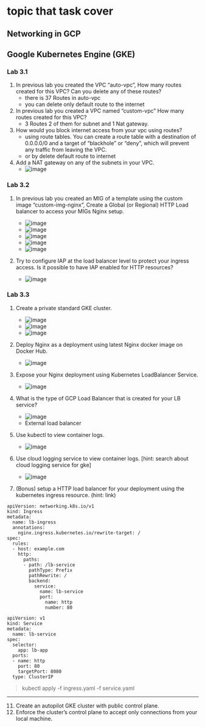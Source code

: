 # topic that task cover
## Networking in GCP
## Google Kubernetes Engine (GKE)


### Lab 3.1
1. In previous lab you created the VPC “auto-vpc”, How many routes created for this VPC? Can you delete any of these routes?
   - there is 37 Routes in auto-vpc 
   - you can delete only default route to the internet
3. In previous lab you created a VPC named “custom-vpc” How many routes created for this VPC?
   - 3 Routes 2 of them for subnet and 1 Nat gateway.
5. How would you block internet access from your vpc using routes?
   - using route tables. You can create a route table with a destination of 0.0.0.0/0 and a target of “blackhole” or “deny”, which will prevent any traffic from leaving the VPC.
   - or by delete default route to internet 
7. Add a NAT gateway on any of the subnets in your VPC.
   - ![image](https://user-images.githubusercontent.com/28235504/213449178-39ec1d6a-cf38-4b2a-91f8-76b143b72849.png)

### Lab 3.2
1. In previous lab you created an MIG of a template using the custom image “custom-img-nginx”, Create a Global (or Regional) HTTP Load balancer to access your MIGs Nginx setup.
   - ![image](https://user-images.githubusercontent.com/28235504/213479392-50ee8183-a97a-432b-aab9-80583b2f1a5a.png)
   - ![image](https://user-images.githubusercontent.com/28235504/213484914-dd290ce8-52fb-47e7-a092-606860785117.png)
   - ![image](https://user-images.githubusercontent.com/28235504/213485206-95b04a43-5145-459c-88d3-6c59d1180166.png)
   - ![image](https://user-images.githubusercontent.com/28235504/213487503-56a5a15e-49d9-4a7b-b0fc-887aca3c043d.png)
   - ![image](https://user-images.githubusercontent.com/28235504/213483418-cd9402eb-35ce-4f72-b51f-3c96a80a1537.png)

3. Try to configure IAP at the load balancer level to protect your ingress access. Is it possible to have IAP enabled for HTTP resources?
   - ![image](https://user-images.githubusercontent.com/28235504/213488341-49a0c797-e7f4-40c1-88ce-d90571fd2008.png)


 


### Lab 3.3
1. Create a private standard GKE cluster.
      - ![image](https://user-images.githubusercontent.com/28235504/213598651-11584532-6e00-46fd-8f95-1d82e2e64a04.png)
      - ![image](https://user-images.githubusercontent.com/28235504/213598699-3c3117dc-9a80-401f-871b-2498e460ca64.png)
      - ![image](https://user-images.githubusercontent.com/28235504/213598738-fd308266-e508-4c4e-8164-ec65521f1129.png)

3. Deploy Nginx as a deployment using latest Nginx docker image on Docker Hub.
      - ![image](https://user-images.githubusercontent.com/28235504/213599356-28f11dfd-9b61-4d22-9984-182cb07003ac.png)
5. Expose your Nginx deployment using Kubernetes LoadBalancer Service.
      - ![image](https://user-images.githubusercontent.com/28235504/213600744-a59026ba-55b6-444d-bc31-0fa4ae24678a.png)

7. What is the type of GCP Load Balancer that is created for your LB service?
      - ![image](https://user-images.githubusercontent.com/28235504/213600871-12aecddd-a2d4-4ab8-be51-8739c02c1bb6.png)
      - External load balancer

9. Use kubectl to view container logs.
      - ![image](https://user-images.githubusercontent.com/28235504/213599652-f7aded54-5fd8-4138-be36-0b7695eb8585.png)

8. Use cloud logging service to view container logs. [hint: search about cloud logging service for gke]
      - ![image](https://user-images.githubusercontent.com/28235504/213600501-624d801f-f20c-4d94-bd99-e9e8d27938d1.png)

9. (Bonus) setup a HTTP load balancer for your deployment using the kubernetes ingress resource. (hint: link)
```
apiVersion: networking.k8s.io/v1
kind: Ingress
metadata:
  name: lb-ingress
  annotations:
    nginx.ingress.kubernetes.io/rewrite-target: /
spec:
  rules:
  - host: example.com
    http:
      paths:
      - path: /lb-service
        pathType: Prefix
        pathRewrite: /
        backend:
          service:
            name: lb-service
            port:
              name: http
              number: 80
```
```
apiVersion: v1
kind: Service
metadata:
  name: lb-service
spec:
  selector:
    app: lb-app
  ports:
  - name: http
    port: 80
    targetPort: 8080
  type: ClusterIP
```
> kubectl apply -f ingress.yaml -f service.yaml
-----------------------------------------------------
11. Create an autopilot GKE cluster with public control plane.
12. Enforce the cluster’s control plane to accept only connections from your local machine.

